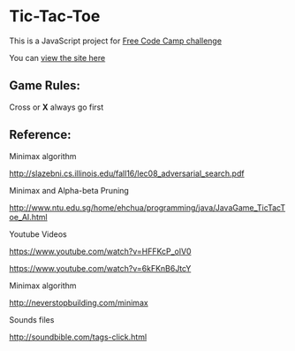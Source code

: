 # Tic-Tac-Toe

This is a JavaScript project for [Free Code Camp challenge](https://www.freecodecamp.com/challenges/build-a-tic-tac-toe-game)

You can [view the site here](http://codepen.io/AsimoLoveGym/full/ALJzqv/)

## Game Rules:

Cross or **X** always go first

## Reference:

Minimax algorithm

http://slazebni.cs.illinois.edu/fall16/lec08_adversarial_search.pdf

Minimax and Alpha-beta Pruning

http://www.ntu.edu.sg/home/ehchua/programming/java/JavaGame_TicTacToe_AI.html

Youtube Videos

https://www.youtube.com/watch?v=HFFKcP_olV0

https://www.youtube.com/watch?v=6kFKnB6JtcY

Minimax algorithm

http://neverstopbuilding.com/minimax

Sounds files

http://soundbible.com/tags-click.html
